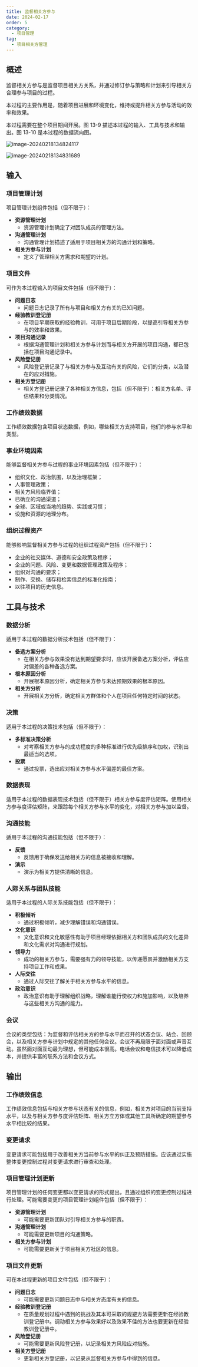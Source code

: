```yaml
---
title: 监督相关方参与
date: 2024-02-17
order: 5
category:
  - 项目管理
tag:
  - 项目相关方管理
---
```


## 概述

监督相关方参与是监督项目相关方关系，并通过修订参与策略和计划来引导相关方合理参与项目的过程。

本过程的主要作用是，随着项目进展和环境变化，维持或提升相关方参与活动的效率和效果。

本过程需要在整个项目期间开展。图 13-9 描述本过程的输入、工具与技术和输出。图 13-10 是本过程的数据流向图。

![image-20240218134824117](https://raw.githubusercontent.com/GodX-18/picBed/main/image-20240218134824117.png)

![image-20240218134831689](https://raw.githubusercontent.com/GodX-18/picBed/main/image-20240218134831689.png)

## 输入

### 项目管理计划

项目管理计划组件包括（但不限于）：

* **资源管理计划**
  * 资源管理计划确定了对团队成员的管理方法。
* **沟通管理计划**
  * 沟通管理计划描述了适用于项目相关方的沟通计划和策略。
* **相关方参与计划**
  * 定义了管理相关方需求和期望的计划。

### 项目文件

可作为本过程输入的项目文件包括（但不限于）：

* **问题日志**
  * 问题日志记录了所有与项目和相关方有关的已知问题。
* **经验教训登记册**
  * 在项目早期获取的经验教训，可用于项目后期阶段，以提高引导相关方参与的效率和效果。
* **项目沟通记录**
  * 根据沟通管理计划和相关方参与计划而与相关方开展的项目沟通，都已包括在项目沟通记录中。
* **风险登记册**
  * 风险登记册记录了与相关方参与及互动有关的风险，它们的分类，以及潜在的应对措施。
* **相关方登记册**
  * 相关方登记册记录了各种相关方信息，包括（但不限于）：相关方名单、评估结果和分类情况。

### 工作绩效数据

工作绩效数据包含项目状态数据，例如，哪些相关方支持项目，他们的参与水平和类型。

### 事业环境因素

能够监督相关方参与过程的事业环境因素包括（但不限于）：

* 组织文化、政治氛围，以及治理框架；
* 人事管理政策；
* 相关方风险临界值；
* 已确立的沟通渠道；
* 全球、区域或当地的趋势、实践或习惯；
* 设施和资源的地理分布。

### 组织过程资产

能够影响监督相关方参与过程的组织过程资产包括（但不限于）：

* 企业的社交媒体、道德和安全政策及程序；
* 企业的问题、风险、变更和数据管理政策及程序；
* 组织对沟通的要求；
* 制作、交换、储存和检索信息的标准化指南；
* 以往项目的历史信息。

## 工具与技术

### 数据分析

适用于本过程的数据分析技术包括（但不限于）：

* **备选方案分析**
  * 在相关方参与效果没有达到期望要求时，应该开展备选方案分析，评估应对偏差的各种备选方案。
* **根本原因分析**
  * 开展根本原因分析，确定相关方参与未达预期效果的根本原因。
* **相关方分析**
  * 开展相关方分析，确定相关方群体和个人在项目任何特定时间的状态。 

### 决策

适用于本过程的决策技术包括（但不限于）：

* **多标准决策分析**
  * 对考察相关方参与的成功程度的多种标准进行优先级排序和加权，识别出最适当的选项。
* **投票**
  * 通过投票，选出应对相关方参与水平偏差的最佳方案。

### 数据表现

适用于本过程的数据表现技术包括（但不限于）相关方参与度评估矩阵。使用相关方参与度评估矩阵，来跟踪每个相关方参与水平的变化，对相关方参与加以监督。

### 沟通技能

适用于本过程的沟通技能包括（但不限于）：

* **反馈**
  * 反馈用于确保发送给相关方的信息被接收和理解。
* **演示**
  * 演示为相关方提供清晰的信息。

### 人际关系与团队技能

适用于本过程的人际关系技能包括（但不限于）：

* **积极倾听**
  * 通过积极倾听，减少理解错误和沟通错误。
* **文化意识**
  * 文化意识和文化敏感性有助于项目经理依据相关方和团队成员的文化差异和文化需求对沟通进行规划。
* **领导力**
  * 成功的相关方参与，需要强有力的领导技能，以传递愿景并激励相关方支持项目工作和成果。
* **人际交往**
  * 通过人际交往了解关于相关方参与水平的信息。
* **政治意识**
  * 政治意识有助于理解组织战略，理解谁能行使权力和施加影响，以及培养与这些相关方沟通的能力。

### 会议

会议的类型包括：为监督和评估相关方的参与水平而召开的状态会议、站会、回顾会，以及相关方参与计划中规定的其他任何会议。会议不再局限于面对面或声音互动。虽然面对面互动最为理想，但可能成本很高。电话会议和电信技术可以降低成本，并提供丰富的联系方法和会议方式。

## 输出

### 工作绩效信息

工作绩效信息包括与相关方参与状态有关的信息，例如，相关方对项目的当前支持水平，以及与相关方参与度评估矩阵、相关方立方体或其他工具所确定的期望参与水平相比较的结果。

### 变更请求

变更请求可能包括用于改善相关方当前参与水平的纠正及预防措施。应该通过实施整体变更控制过程对变更请求进行审查和处理。

### 项目管理计划更新

项目管理计划的任何变更都以变更请求的形式提出，且通过组织的变更控制过程进行处理。可能需要变更的项目管理计划组件包括（但不限于）：

* **资源管理计划**
  * 可能需要更新团队对引导相关方参与的职责。
* **沟通管理计划**
  * 可能需要更新项目的沟通策略。
* **相关方参与计划**
  * 可能需要更新关于项目相关方社区的信息。

### 项目文件更新

可在本过程更新的项目文件包括（但不限于）：

* **问题日志**
  * 可能需要更新问题日志中与相关方态度有关的信息。
* **经验教训登记册**
  * 在质量规划过程中遇到的挑战及其本可采取的规避方法需要更新在经验教训登记册中。调动相关方参与效果好以及效果不佳的方法也要更新在经验教训登记册中。
* **风险登记册**
  * 可能需要更新风险登记册，以记录相关方风险应对措施。
* **相关方登记册**
  * 更新相关方登记册，以记录从监督相关方参与中得到的信息。
